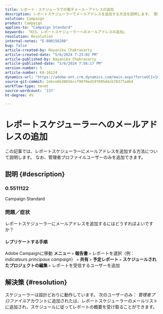 ```yaml
---
title: レポート・スケジューラでの電子メール・アドレスの追加
description: レポートスケジューラーでメールアドレスを追加する方法を説明します。 管理者プロファイルユーザーのみを追加できます。」
solution: Campaign
product: Campaign
applies-to: "Campaign Standard"
keywords: 「KCS，レポートスケジューラーへのメールアドレスの追加」
resolution: Resolution
internal-notes: "E-000156280"
bug: false
article-created-by: Nayanika Chakravarty
article-created-date: "5/6/2024 7:23:02 PM"
article-published-by: Nayanika Chakravarty
article-published-date: "5/6/2024 7:56:17 PM"
version-number: 5
article-number: KA-16124
dynamics-url: "https://adobe-ent.crm.dynamics.com/main.aspx?forceUCI=1&pagetype=entityrecord&etn=knowledgearticle&id=c2c5140b-de0b-ef11-9f8a-6045bd0065b6"
source-git-commit: 2ebce6b38656ccf9970ed19f895ddcb78377a464
workflow-type: tm+mt
source-wordcount: '137'
ht-degree: 4%

---
```


# レポートスケジューラーへのメールアドレスの追加


この記事では、レポートスケジューラーにメールアドレスを追加する方法について説明します。 なお、管理者プロファイルユーザーのみを追加できます。

## 説明 {#description}


### <b>0.5511122 </b>

Campaign Standard

### <b>問題／症状</b>

レポートスケジューラーにメールアドレスを追加するにはどうすればよいですか？

#### レプリケートする手順

Adobe Campaignに移動 <b>メニュー </b>`>`  <b>報告書 </b>`>`  レポートを選択（例： *indicateurs principaux campaign*） `>`  <b>共有 </b>`>`  <b>予定レポート </b>`>`  <b>スケジュールされたプロジェクトの編集 </b>`>`  レポートを受信するユーザーを追加


## 解決策 {#resolution}


スケジューラーは設計どおりに動作しています。 次のユーザーのみ： *管理者プロファイル*&#x200B;アカウントに追加されたは、レポートスケジューラーのメールリストに追加され、スケジュールに従ってレポートの概要を受け取ることができます。




